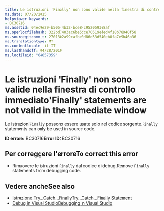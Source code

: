 ```yaml
---
title: Le istruzioni 'Finally' non sono valide nella finestra di controllo immediato
ms.date: 07/20/2015
helpviewer_keywords:
- BC30716
ms.assetid: 04ec9e29-b505-4b32-bce8-c952059368af
ms.openlocfilehash: 322bd7403ac6be5dce70519eded4f18b78040f58
ms.sourcegitcommit: 2701302a99cafbe0d86d53d540eb0fa7e9b46b36
ms.translationtype: MT
ms.contentlocale: it-IT
ms.lasthandoff: 04/28/2019
ms.locfileid: "64657359"
---
```

# <a name="finally-statements-are-not-valid-in-the-immediate-window"></a><span data-ttu-id="5c761-102">Le istruzioni 'Finally' non sono valide nella finestra di controllo immediato</span><span class="sxs-lookup"><span data-stu-id="5c761-102">'Finally' statements are not valid in the Immediate window</span></span>
<span data-ttu-id="5c761-103">Le istruzioni`Finally` possono essere usate solo nel codice sorgente.</span><span class="sxs-lookup"><span data-stu-id="5c761-103">`Finally` statements can only be used in source code.</span></span>  
  
 <span data-ttu-id="5c761-104">**ID errore:** BC30716</span><span class="sxs-lookup"><span data-stu-id="5c761-104">**Error ID:** BC30716</span></span>  
  
## <a name="to-correct-this-error"></a><span data-ttu-id="5c761-105">Per correggere l'errore</span><span class="sxs-lookup"><span data-stu-id="5c761-105">To correct this error</span></span>  
  
- <span data-ttu-id="5c761-106">Rimuovere le istruzioni `Finally` dal codice di debug.</span><span class="sxs-lookup"><span data-stu-id="5c761-106">Remove `Finally` statements from debugging code.</span></span>  
  
## <a name="see-also"></a><span data-ttu-id="5c761-107">Vedere anche</span><span class="sxs-lookup"><span data-stu-id="5c761-107">See also</span></span>

- [<span data-ttu-id="5c761-108">Istruzione Try...Catch...Finally</span><span class="sxs-lookup"><span data-stu-id="5c761-108">Try...Catch...Finally Statement</span></span>](../../visual-basic/language-reference/statements/try-catch-finally-statement.md)
- [<span data-ttu-id="5c761-109">Debug in Visual Studio</span><span class="sxs-lookup"><span data-stu-id="5c761-109">Debugging in Visual Studio</span></span>](/visualstudio/debugger/debugging-in-visual-studio)
